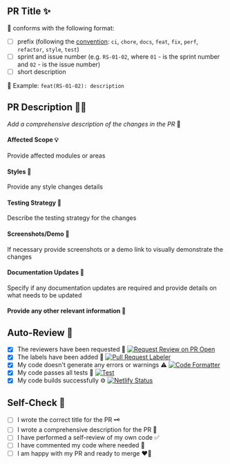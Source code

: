 ## PR Title ✨

📍 conforms with the following format:

- [ ] prefix (following the [convention](https://www.conventionalcommits.org/en/v1.0.0-beta.2/): `ci`, `chore`, `docs`, `feat`, `fix`, `perf`, `refactor`, `style`, `test`)
- [ ] sprint and issue number (e.g. `RS-01-02`, where `01` - is the sprint number and `02` - is the issue number)
- [ ] short description

👀 Example: `feat(RS-01-02): description`

## PR Description 🧙‍♂️

_Add a comprehensive description of the changes in the PR_ 🤔

#### Affected Scope 💡

Provide affected modules or areas

#### Styles 🎨

Provide any style changes details

#### Testing Strategy 🧼

Describe the testing strategy for the changes

#### Screenshots/Demo 📸

If necessary provide screenshots or a demo link to visually demonstrate the changes

#### Documentation Updates 📖

Specify if any documentation updates are required and provide details on what needs to be updated

#### Provide any other relevant information 🦉

## Auto-Review 🤖

- [x] The reviewers have been requested 📝
      [![Request Review on PR Open](https://github.com/Kleostro/RSSence-frontend/actions/workflows/request_review.yml/badge.svg)](https://github.com/Kleostro/RSSence-frontend/actions/workflows/request_review.yml)
- [x] The labels have been added 🎨
      [![Pull Request Labeler](https://github.com/kleostro/RSSence-frontend/actions/workflows/labeler.yml/badge.svg)](https://github.com/kleostro/RSSence-frontend/actions/workflows/labeler.yml)
- [x] My code doesn't generate any errors or warnings ⚠️
      [![Code Formatter](https://github.com/kleostro/RSSence-frontend/actions/workflows/format.yml/badge.svg)](https://github.com/kleostro/RSSence-frontend/actions/workflows/format.yml)
- [x] My code passes all tests 🧪
      [![Test](https://github.com/kleostro/RSSence-frontend/actions/workflows/test.yml/badge.svg)](https://github.com/kleostro/RSSence-frontend/actions/workflows/test.yml)
- [x] My code builds successfully ⚙️
      [![Netlify Status](https://api.netlify.com/api/v1/badges/c2d017fb-a7d0-4279-981d-918587dde979/deploy-status)](https://app.netlify.com/sites/rssence/deploys)

## Self-Check 🌟

- [ ] I wrote the correct title for the PR 🗝️
- [ ] I wrote a comprehensive description for the PR 📜
- [ ] I have performed a self-review of my own code ✅
- [ ] I have commented my code where needed 📝
- [ ] I am happy with my PR and ready to merge ❤️‍🔥
